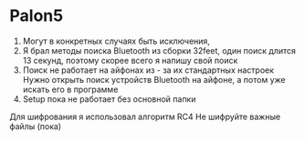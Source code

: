 # Palon5
1) Могут в конкретных случаях быть исключения,
2) Я брал методы поиска Bluetooth из сборки 32feet, один поиск длится 13 секунд, поэтому скорее всего я напишу свой поиск
3) Поиск не работает на айфонах из - за их стандартных настроек
Нужно открыть поиск устройств Bluetooth на айфоне, а потом уже искать его в программе
4) Setup пока не работает без основной папки 

Для шифрования я использовал алгоритм RC4 
Не шифруйте важные файлы (пока)
